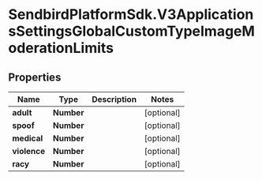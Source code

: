 # SendbirdPlatformSdk.V3ApplicationsSettingsGlobalCustomTypeImageModerationLimits

## Properties

Name | Type | Description | Notes
------------ | ------------- | ------------- | -------------
**adult** | **Number** |  | [optional] 
**spoof** | **Number** |  | [optional] 
**medical** | **Number** |  | [optional] 
**violence** | **Number** |  | [optional] 
**racy** | **Number** |  | [optional] 


